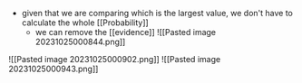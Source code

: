 - given that we are comparing which is the largest value, we don't have to calculate the whole [[Probability]]
	- we can remove the [[evidence]]
		![[Pasted image 20231025000844.png]]

![[Pasted image 20231025000902.png]]
![[Pasted image 20231025000943.png]]